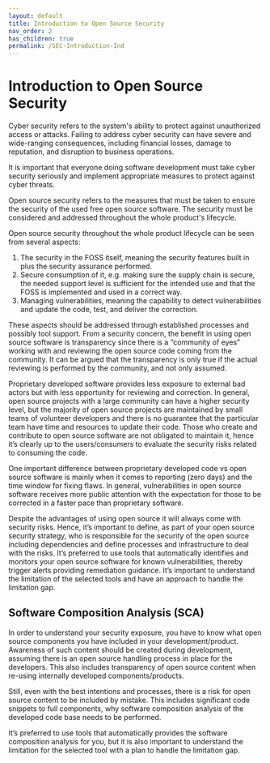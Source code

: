 ```yaml
---
layout: default
title: Introduction to Open Source Security
nav_order: 2
has_children: true
permalink: /SEC-Introduction-Ind
---
```


# Introduction to Open Source Security
Cyber security refers to the system's ability to protect against unauthorized access or attacks. Failing to address cyber security can have severe and wide-ranging consequences, including financial losses, damage to reputation, and disruption to business operations.

It is important that everyone doing software development must take cyber security seriously and implement appropriate measures to protect against cyber threats.

Open source security refers to the measures that must be taken to ensure the security of the used free open source software. The security must be considered and addressed throughout the whole product's lifecycle.

Open source security throughout the whole product lifecycle can be seen from several aspects:
1.	The security in the FOSS itself, meaning the security features built in plus the security assurance performed.
2.	Secure consumption of it, e.g. making sure the supply chain is secure, the needed support level is sufficient for the intended use and that the FOSS is implemented and used in a correct way.
3.	Managing vulnerabilities, meaning the capability to detect vulnerabilities and update the code, test, and deliver the correction.


These aspects should be addressed through established processes and possibly tool support.
From a security concern, the benefit in using open source software is transparency since there is a “community of eyes” working with and reviewing the open source code coming from the community. It can be argued that the transparency is only true if the actual reviewing is performed by the community, and not only assumed.

Proprietary developed software provides less exposure to external bad actors but with less opportunity for reviewing and correction.
In general, open source projects with a large community can have a higher security level, but the majority of open source projects are maintained by small teams of volunteer developers and there is no guarantee that the particular team have time and resources to update their code. Those who create and contribute to open source software are not obligated to maintain it, hence it’s clearly up to the users/consumers to evaluate the security risks related to consuming the code. 

One important difference between proprietary developed code vs open source software is mainly when it comes to reporting (zero days) and the time window for fixing flaws. In general, vulnerabilities in open source software receives more public attention with the expectation for those to be corrected in a faster pace than proprietary software.

Despite the advantages of using open source it will always come with security risks. Hence, it’s important to define, as part of your open source security strategy, who is responsible for the security of the open source including dependencies and define processes and infrastructure to deal with the risks. 
It’s preferred to use tools that automatically identifies and monitors your open source software for known vulnerabilities, thereby trigger alerts providing remediation guidance. It’s important to understand the limitation of the selected tools and have an approach to handle the limitation gap.

## Software Composition Analysis (SCA)
In order to understand your security exposure, you have to know what open source components you have included in your development/product.
Awareness of such content should be created during development, assuming there is an open source handling process in place for the developers. This also includes transparency of open source content when re-using internally developed components/products.

Still, even with the best intentions and processes, there is a risk for open source content to be included by mistake. This includes significant code snippets to full components, why software composition analysis of the developed code base needs to be performed.
    
It’s preferred to use tools that automatically provides the software composition analysis for you, but it is also important to understand the limitation for the selected tool with a plan to handle the limitation gap.
